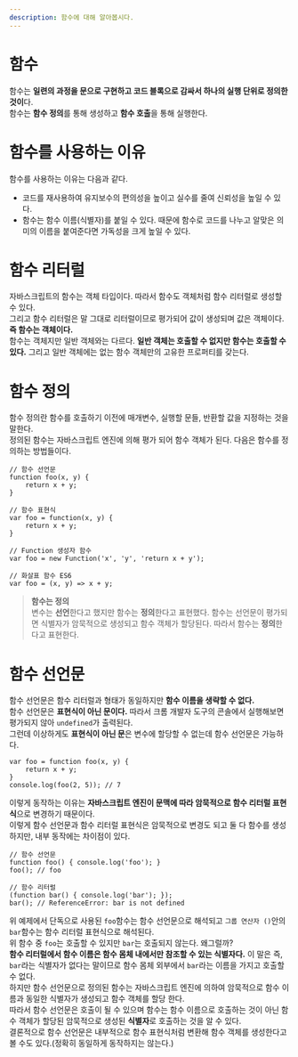 ```yaml
---
description: 함수에 대해 알아봅시다.
---
```


# 함수
함수는 **일련의 과정을 문으로 구현하고 코드 블록으로 감싸서 하나의 실행 단위로 정의한 것이**다. <br>
함수는 **함수 정의**를 통해 생성하고 **함수 호출**을 통해 실행한다. <br>

# 함수를 사용하는 이유
함수를 사용하는 이유는 다음과 같다.
- 코드를 재사용하여 유지보수의 편의성을 높이고 실수를 줄여 신뢰성을 높일 수 있다.
- 함수는 함수 이름(식별자)를 붙일 수 있다. 때문에 함수로 코드를 나누고 알맞은 의미의 이름을 붙여준다면 가독성을 크게 높일 수 있다.

# 함수 리터럴
자바스크립트의 함수는 객체 타입이다. 따라서 함수도 객체처럼 함수 리터럴로 생성할 수 있다. <br>
그리고 함수 리터럴은 말 그대로 리터럴이므로 평가되어 값이 생성되며 값은 객체이다. **즉 함수는 객체이다.** <br>
함수는 객체지만 일반 객체와는 다르다. **일반 객체는 호출할 수 없지만 함수는 호출할 수 있다.** 그리고 일반 객체에는 없는 함수 객체만의 고유한 프로퍼티를 갖는다. <br>

# 함수 정의
함수 정의란 함수를 호출하기 이전에 매개변수, 실행할 문들, 반환할 값을 지정하는 것을 말한다. <br>
정의된 함수는 자바스크립트 엔진에 의해 평가 되어 함수 객체가 된다. 다음은 함수를 정의하는 방법들이다.
```
// 함수 선언문
function foo(x, y) {
    return x + y;
}

// 함수 표현식
var foo = function(x, y) {
    return x + y;
}

// Function 생성자 함수
var foo = new Function('x', 'y', 'return x + y');

// 화살표 함수 ES6
var foo = (x, y) => x + y;
``` 

> **함수는 정의** <br>
변수는 **선언**한다고 했지만 함수는 **정의**한다고 표현했다. 함수는 선언문이 평가되면 식별자가 암묵적으로 생성되고 함수 객체가 할당된다. 따라서 함수는 **정의**한다고 표현한다. <br>

# 함수 선언문
함수 선언문은 함수 리터럴과 형태가 동일하지만 **함수 이름을 생략할 수 없다.** <br>
함수 선언문은 **표현식이 아닌 문이다.** 따라서 크롬 개발자 도구의 콘솔에서 실행해보면 평가되지 않아 `undefined`가 출력된다. <br>
그런데 이상하게도 **표현식이 아닌 문**은 변수에 할당할 수 없는데 함수 선언문은 가능하다. <br>
```
var foo = function foo(x, y) {
    return x + y;
}
console.log(foo(2, 5)); // 7
```
이렇게 동작하는 이유는 **자바스크립트 엔진이 문맥에 따라 암묵적으로 함수 리터럴 표현식**으로 변경하기 때문이다. <br>
이렇게 함수 선언문과 함수 리터럴 표현식은 암묵적으로 변경도 되고 둘 다 함수를 생성하지만, 내부 동작에는 차이점이 있다. <br>
```
// 함수 선언문
function foo() { console.log('foo'); }
foo(); // foo

// 함수 리터럴
(function bar() { console.log('bar'); });
bar(); // ReferenceError: bar is not defined
```
위 예제에서 단독으로 사용된 `foo`함수는 함수 선언문으로 해석되고 `그룹 연산자 ()`안의 `bar`함수는 함수 리터럴 표현식으로 해석된다. <br>
위 함수 중 `foo`는 호출할 수 있지만 `bar`는 호출되지 않는다. 왜그럴까? <br>
**함수 리터럴에서 함수 이름은 함수 몸체 내에서만 참조할 수 있는 식별자다.** 이 말은 즉, `bar`라는 식별자가 없다는 말이므로 함수 몸체 외부에서 `bar`라는 이름을 가지고 호출할 수 없다. <br>
하지만 함수 선언문으로 정의된 함수는 자바스크립트 엔진에 의하여 암묵적으로 함수 이름과 동일한 식별자가 생성되고 함수 객체를 할당 한다. <br>
따라서 함수 선언문은 호출이 될 수 있으며 함수는 함수 이름으로 호출하는 것이 아닌 함수 객체가 할당된 암묵적으로 생성된 **식별자**로 호출하는 것을 알 수 있다. <br>
결론적으로 함수 선언문은 내부적으로 함수 표현식처럼 변환해 함수 객체를 생성한다고 볼 수도 있다.(정확히 동일하게 동작하지는 않는다.)
